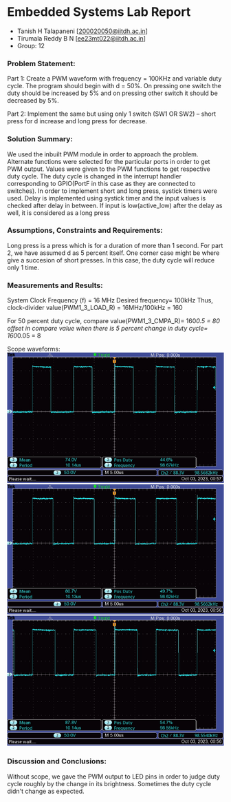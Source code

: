 # Embedded Systems Lab Report

* Tanish H Talapaneni [200020050@iitdh.ac.in] 
* Tirumala Reddy B N [ee23mt022@iitdh.ac.in]
* Group: 12 <br>


### Problem Statement:

Part 1:
Create a PWM waveform with frequency = 100KHz and variable duty cycle.
The program should begin with d = 50%.
On pressing one switch the duty should be increased by 5% and on pressing other switch it should be decreased by 5%.

Part 2:
Implement the same but using only 1 switch (SW1 OR SW2) – short press for d increase and long press for decrease.

### Solution Summary:

We used the inbuilt PWM module in order to approach the problem. Alternate functions were selected for the particular ports in order to get PWM output. Values were given to the PWM functions to get respective duty cycle. The duty cycle is changed in the interrupt handler corresponding to GPIO(PortF in this case as they are connected to switches). In order to implement short and long press, systick timers were used. Delay is implemented using systick timer and the input values is checked after delay in between. If input is low(active_low) after the delay as well, it is considered as a long press 

### Assumptions, Constraints and Requirements:

Long press is a press which is for a duration of more than 1 second. For part 2, we have assumed d as 5 percent itself. One corner case might be where give a succesion of short presses. In this case, the duty cycle will reduce only 1 time.  


### Measurements and Results:

System Clock Frequency (f) = 16 MHz
Desired frequency= 100kHz
Thus, clock-divider value(PWM1_3_LOAD_R) = 16MHz/100kHz = 160

For 50 percent duty cycle, compare value(PWM1_3_CMPA_R)= 160*0.5 = 80
offset in compare value when there is 5 percent change in duty cycle= 160*0.05 = 8

Scope waveforms: 
![45percent_duty_cycle](Duty_45.jpeg)
![50percent_duty_cycle](Duty_50.jpeg)
![55percent_duty_cycle](Duty_55.jpeg)


### Discussion and Conclusions:
Without scope, we gave the PWM output to LED pins in order to judge duty cycle roughly by the change in its brightness. Sometimes the duty cycle didn't change as expected.
